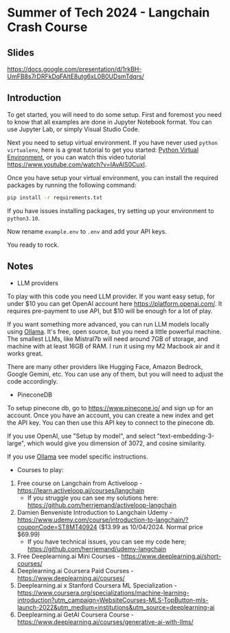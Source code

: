 # Summer of Tech 2024 - Langchain Crash Course

## Slides

https://docs.google.com/presentation/d/1rkBH-UmFB8s7rDRFkDqFAltE8utg6xL0B0UDsmTdqrs/

## Introduction

To get started, you will need to do some setup. First and foremost you need to know that all examples are done in Jupyter Notebook format. You can use Jupyter Lab, or simply Visual Studio Code. 

Next you need to setup virtual environment. If you have never used `python virtualenv`, here is a great tutorial to get you started: [Python Virtual Environment](https://realpython.com/python-virtual-environments-a-primer/), or you can watch this video tutorial https://www.youtube.com/watch?v=IAvAlS0CuxI.

Once you have setup your virtual environment, you can install the required packages by running the following command:

```bash
pip install -r requirements.txt
```

If you have issues installing packages, try setting up your environment to `python3.10`.

Now rename `example.env` to `.env` and add your API keys.

You ready to rock.

## Notes

- LLM providers

To play with this code you need LLM provider. If you want easy setup, for under $10 you can get OpenAI account here https://platform.openai.com/. It requires pre-payment to use API, but $10 will be enough for a lot of play.

If you want something more advanced, you can run LLM models locally using [Ollama](https://ollama.com/library). It's free, open source, but you need a little powerful machine. The smallest LLMs, like Mistral7b will need around 7GB of storage, and machine with at least 16GB of RAM. I run it using my M2 Macbook air and it works great.

There are many other providers like Hugging Face, Amazon Bedrock, Google Gemini, etc. You can use any of them, but you will need to adjust the code accordingly.


- PineconeDB

To setup pinecone db, go to https://www.pinecone.io/ and sign up for an account. Once you have an account, you can create a new index and get the API key. You can then use this API key to connect to the pinecone db.

If you use OpenAI, use "Setup by model", and select "text-embedding-3-large", which would give you dimension of 3072, and cosine similarity.

If you use [Ollama](https://ollama.com/library) see model specific instructions.


- Courses to play:

1. Free course on Langchain from Activeloop  - https://learn.activeloop.ai/courses/langchain
    - If you struggle you can see my solutions here: https://github.com/herrjemand/activeloop-langchain
2. Damien Benveniste Introduction to Langchain Udemy - https://www.udemy.com/course/introduction-to-langchain/?couponCode=ST8MT40924 ($13.99 as 10/04/2024. Normal price $69.99)
    - If you have technical issues, you can see my code here; https://github.com/herrjemand/udemy-langchain
3. Free Deeplearning.ai Mini Courses - https://www.deeplearning.ai/short-courses/
4. Deeplearning.ai Coursera Paid Courses - https://www.deeplearning.ai/courses/
5. Deeplearning.ai x Stanford Coursera ML Specialization - https://www.coursera.org/specializations/machine-learning-introduction?utm_campaign=WebsiteCourses-MLS-TopButton-mls-launch-2022&utm_medium=institutions&utm_source=deeplearning-ai
6. Deeplearning.ai GetAI Coursera Course - https://www.deeplearning.ai/courses/generative-ai-with-llms/